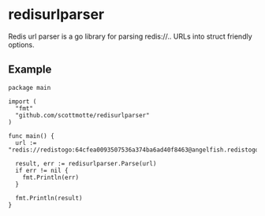 # redisurlparser

Redis url parser is a go library for parsing redis://.. URLs into struct friendly options.

## Example

```
package main

import (
  "fmt"
  "github.com/scottmotte/redisurlparser"
)

func main() {
  url := "redis://redistogo:64cfea0093507536a374ba6ad40f8463@angelfish.redistogo.com:10049/"

  result, err := redisurlparser.Parse(url)
  if err != nil {
    fmt.Println(err)
  }

  fmt.Println(result)
}
```





